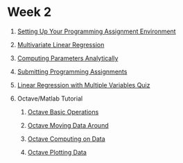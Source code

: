 Week 2
============

  1. [Setting Up Your Programming Assignment Environment](./setting-up-env.md)
  
  1. [Multivariate Linear Regression](./multivariate-linear-regression.md)
  
  1. [Computing Parameters Analytically](./comp-params-analytically.md)
  
  1. [Submitting Programming Assignments](./submitting-prog-asgnmt.md)
  
  1. [Linear Regression with Multiple Variables Quiz](./multivariate-linear-regression-quiz.md)
  
  1. Octave/Matlab Tutorial
      1. [Octave Basic Operations](./octave-basic-operations.md)
      
      1. [Octave Moving Data Around](./ocatve-moving-data-around.md)
      
      1. [Octave Computing on Data](./octave-computing-on-data.md)
      
      1. [Octave Plotting Data](./octave-plotting-data.md)